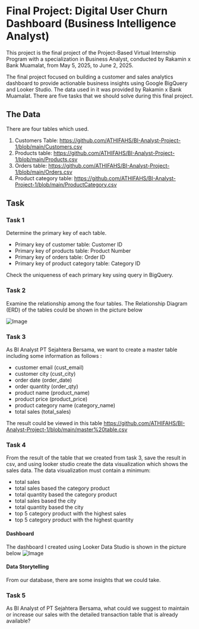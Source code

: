 # Final Project: Digital User Churn Dashboard (Business Intelligence Analyst)

This project is the final project of the Project-Based Virtual Internship Program with a specialization in Business Analyst, conducted by Rakamin x Bank Muamalat, from May 5, 2025, to June 2, 2025. 

The final project focused on building a customer and sales analytics dashboard to provide actionable business insights using Google BigQuery and Looker Studio. The data used in it was provided by Rakamin x Bank Muamalat. There are five tasks that we should solve during this final project. 

## The Data
There are four tables which used.
1. Customers Table: https://github.com/ATHIFAHS/BI-Analyst-Project-1/blob/main/Customers.csv
2. Products table: https://github.com/ATHIFAHS/BI-Analyst-Project-1/blob/main/Products.csv
3. Orders table: https://github.com/ATHIFAHS/BI-Analyst-Project-1/blob/main/Orders.csv
4. Product category table: https://github.com/ATHIFAHS/BI-Analyst-Project-1/blob/main/ProductCategory.csv
   
## Task 
### Task 1
Determine the primary key of each table.
- Primary key of customer table: Customer ID
- Primary key of products table: Product Number
- Primary key of orders table: Order ID
- Primary key  of product category table: Category ID

Check the uniqueness of each primary key using query in BigQuery.
### Task 2
Examine the relationship among the four tables. The Relationship Diagram (ERD) of the tables could be shown in the picture below

![Image](https://github.com/user-attachments/assets/44662149-2dd2-4439-a238-96cd2fcc1d9f)
### Task 3
As BI Analyst PT Sejahtera Bersama, we want to create a master table including some information as follows :
- customer email (cust_email)
- customer city (cust_city)
- order date (order_date)
- order quantity (order_qty)
- product name (product_name)
- product price (product_price)
- product category name (category_name)
- total sales (total_sales)

The result could be viewed in this table https://github.com/ATHIFAHS/BI-Analyst-Project-1/blob/main/master%20table.csv
### Task 4
From the result of the table that we created from task 3, save the result in csv, and using looker studio create the data visualization which shows the sales data. The data visualization must contain a minimum:
- total sales
- total sales based the category product
- total quantity based the category product
- total sales based the city
- total quantity based the city
- top 5 category product with the highest sales
- top 5 category product with the highest quantity
#### Dashboard
The dashboard I created using Looker Data Studio is shown in the picture below
![Image](https://github.com/user-attachments/assets/f2f6090c-f3b4-4ecc-8d20-06981a9304ca)
#### Data Storytelling
From our database, there are some insights that we could take.
### Task 5
As BI Analyst of PT Sejahtera Bersama, what could we suggest to maintain or increase our sales with the detailed transaction table that is already available?
